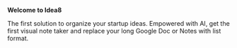 **Welcome to Idea8**

The first solution to organize your startup ideas. Empowered with AI, get the first visual note taker and replace your long Google Doc or Notes with list format. 
